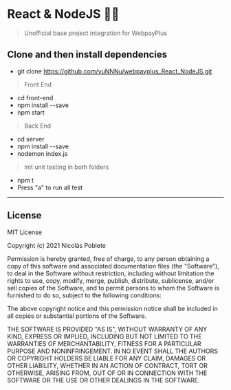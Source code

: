 # React & NodeJS 🚀🚀

> Unofficial base project integration for WebpayPlus

## Clone and then install dependencies

- git clone https://github.com/yuNNNu/webpayplus_React_NodeJS.git

> Front End

- cd front-end
- npm install --save
- npm start

> Back End

- cd server
- npm install --save
- nodemon index.js

> Init unit testing in both folders

- npm t
- Press "a" to run all test

---

## License

MIT License

Copyright (c) 2021 Nicolás Poblete

Permission is hereby granted, free of charge, to any person obtaining a copy of this software and associated documentation files (the "Software"), to deal in the Software without restriction, including without limitation the rights to use, copy, modify, merge, publish, distribute, sublicense, and/or sell copies of the Software, and to permit persons to whom the Software is furnished to do so, subject to the following conditions:

The above copyright notice and this permission notice shall be included in all copies or substantial portions of the Software.

THE SOFTWARE IS PROVIDED "AS IS", WITHOUT WARRANTY OF ANY KIND, EXPRESS OR IMPLIED, INCLUDING BUT NOT LIMITED TO THE WARRANTIES OF MERCHANTABILITY, FITNESS FOR A PARTICULAR PURPOSE AND NONINFRINGEMENT. IN NO EVENT SHALL THE AUTHORS OR COPYRIGHT HOLDERS BE LIABLE FOR ANY CLAIM, DAMAGES OR OTHER LIABILITY, WHETHER IN AN ACTION OF CONTRACT, TORT OR OTHERWISE, ARISING FROM, OUT OF OR IN CONNECTION WITH THE SOFTWARE OR THE USE OR OTHER DEALINGS IN THE SOFTWARE.
